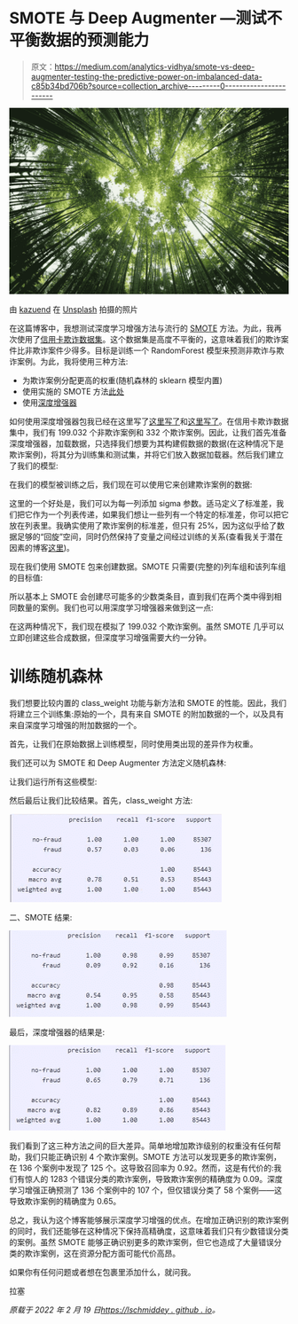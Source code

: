 # SMOTE 与 Deep Augmenter —测试不平衡数据的预测能力

> 原文：<https://medium.com/analytics-vidhya/smote-vs-deep-augmenter-testing-the-predictive-power-on-imbalanced-data-c85b34bd706b?source=collection_archive---------0----------------------->

![](img/304a57e902a03d8caf3ae486a7e5eb51.png)

由 [kazuend](https://unsplash.com/@kazuend?utm_source=medium&utm_medium=referral) 在 [Unsplash](https://unsplash.com?utm_source=medium&utm_medium=referral) 拍摄的照片

在这篇博客中，我想测试深度学习增强方法与流行的 [SMOTE](https://arxiv.org/pdf/1106.1813.pdf) 方法。为此，我再次使用了[信用卡欺诈数据集](https://www.kaggle.com/mlg-ulb/creditcardfraud)。这个数据集是高度不平衡的，这意味着我们的欺诈案件比非欺诈案件少得多。目标是训练一个 RandomForest 模型来预测非欺诈与欺诈案例。为此，我将使用三种方法:

*   为欺诈案例分配更高的权重(随机森林的 sklearn 模型内置)
*   使用实施的 SMOTE 方法[此处](https://imbalanced-learn.org/stable/references/generated/imblearn.over_sampling.SMOTE.html)
*   使用[深度增强器](https://github.com/lschmiddey/deep_tabular_augmentation)

如何使用深度增强器包我已经在这里写了[这里写了](https://lasse-schmidt90.medium.com/comparison-randomforest-with-oversampling-vs-augmented-data-bd7fcb96ef0f)和[这里写了](/analytics-vidhya/data-augmentation-for-tabular-data-f75c94398c3e)。在信用卡欺诈数据集中，我们有 199.032 个非欺诈案例和 332 个欺诈案例。因此，让我们首先准备深度增强器，加载数据，只选择我们想要为其构建假数据的数据(在这种情况下是欺诈案例)，将其分为训练集和测试集，并将它们放入数据加载器。然后我们建立了我们的模型:

在我们的模型被训练之后，我们现在可以使用它来创建欺诈案例的数据:

这里的一个好处是，我们可以为每一列添加 sigma 参数。适马定义了标准差，我们把它作为一个列表传递，如果我们想让一些列有一个特定的标准差，你可以把它放在列表里。我确实使用了欺诈案例的标准差，但只有 25%，因为这似乎给了数据足够的“回旋”空间，同时仍然保持了变量之间经过训练的关系(查看我关于潜在因素的博客[这里](https://lasse-schmidt90.medium.com/understand-latent-factors-in-deep-tabular-augmentation-fd6d9e2c1307))。

现在我们使用 SMOTE 包来创建数据。SMOTE 只需要(完整的)列车组和该列车组的目标值:

所以基本上 SMOTE 会创建尽可能多的少数类条目，直到我们在两个类中得到相同数量的案例。我们也可以用深度学习增强器来做到这一点:

在这两种情况下，我们现在模拟了 199.032 个欺诈案例。虽然 SMOTE 几乎可以立即创建这些合成数据，但深度学习增强需要大约一分钟。

# 训练随机森林

我们想要比较内置的 class_weight 功能与新方法和 SMOTE 的性能。因此，我们将建立三个训练集:原始的一个，具有来自 SMOTE 的附加数据的一个，以及具有来自深度学习增强的附加数据的一个。

首先，让我们在原始数据上训练模型，同时使用类出现的差异作为权重。

我们还可以为 SMOTE 和 Deep Augmenter 方法定义随机森林:

让我们运行所有这些模型:

然后最后让我们比较结果。首先，class_weight 方法:

![](img/b61689dea9d33767c64fca48089e5b22.png)

二、SMOTE 结果:

![](img/0a98de4c492dddf5d098f0dda9a9c616.png)

最后，深度增强器的结果是:

![](img/2a34a54486841765f834672421b06c8b.png)

我们看到了这三种方法之间的巨大差异。简单地增加欺诈级别的权重没有任何帮助，我们只能正确识别 4 个欺诈案例。SMOTE 方法可以发现更多的欺诈案例，在 136 个案例中发现了 125 个。这导致召回率为 0.92。然而，这是有代价的:我们有惊人的 1283 个错误分类的欺诈案例，导致欺诈案例的精确度为 0.09。深度学习增强正确预测了 136 个案例中的 107 个，但仅错误分类了 58 个案例——这导致欺诈案例的精确度为 0.65。

总之，我认为这个博客能够展示深度学习增强的优点。在增加正确识别的欺诈案例的同时，我们还能够在这种情况下保持高精确度，这意味着我们只有少数错误分类的案例。虽然 SMOTE 能够正确识别更多的欺诈案例，但它也造成了大量错误分类的欺诈案例，这在资源分配方面可能代价高昂。

如果你有任何问题或者想在包裹里添加什么，就问我。

拉塞

*原载于 2022 年 2 月 19 日*[*https://lschmiddey . github . io*](https://lschmiddey.github.io/fastpages_/2022/02/19/DataAugmentation_vs_SMOTE.html)*。*